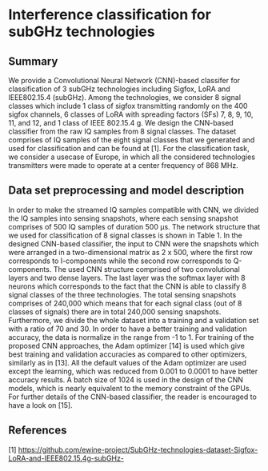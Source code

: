 # Interference classification for subGHz technologies
## Summary
We provide a Convolutional Neural Network (CNN)-based classifer for classification of 3 subGHz technologies including Sigfox, LoRA and IEEE802.15.4 (subGHz). Among the technologies, we consider 8 signal classes which include 1 class of sigfox transmitting randomly on the 400 sigfox channels, 6 classes of LoRA with spreading factors (SFs) 7, 8, 9, 10, 11, and 12, and 1 class of IEEE 802.15.4 g. We design the CNN-based classifier from the raw IQ samples from 8 signal classes. The dataset comprises of IQ samples of the eight signal classes that we generated and used for classification and can be found at [1]. For the classification task, we consider a usecase of Europe, in which all the considered technologies transmitters were made to operate at a center frequency of 868 MHz. 
## Data set preprocessing and model description
In order to make the streamed IQ samples compatible with CNN, we divided the IQ samples into sensing snapshots, where each sensing snapshot comprises of 500 IQ samples of duration 500 µs. The network structure that we used for classification of 8 signal classes is shown in Table 1. In the designed CNN-based classifier, the input to CNN were the snapshots which were arranged in a two-dimensional matrix as 2 x 500, where the first row corresponds to I-components while the second row corresponds to Q-components. The used CNN structure comprised of two convolutional layers and two dense layers. The last layer was the softmax layer with 8 neurons which corresponds to the fact that the CNN is able to classify 8 signal classes of the three technologies. The total sensing snapshots comprises of 240,000 which means that for each signal class (out of 8 classes of signals) there are in total 240,000 sensing snapshots. Furthermore, we divide the whole dataset into a training and a validation set with a ratio of 70 and 30. In order to have a better training and validation accuracy, the data is normalize in the range from -1 to 1. For training of the proposed CNN approaches, the Adam optimizer [14] is used which give best training and validation accuracies as compared to other optimizers, similarly as in [13]. All the default values of the Adam optimizer are used except the learning, which was reduced from 0.001 to 0.0001 to have better accuracy results. A batch size of 1024 is used in the design of the CNN models, which is nearly equivalent to the memory constraint of the GPUs. For further details of the CNN-based classifier, the reader is encouraged to have a look on [15].



## References
[1] https://github.com/ewine-project/SubGHz-technologies-dataset-Sigfox-LoRA-and-IEEE802.15.4g-subGHz-
